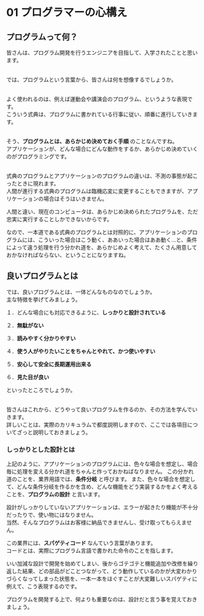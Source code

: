 # 01 プログラマーの心構え

## プログラムって何？
皆さんは、プログラム開発を行うエンジニアを目指して、入学されたことと思います。</br></br>

では、プログラムという言葉から、皆さんは何を想像するでしょうか。</br></br>

よく使われるのは、例えば運動会や講演会のプログラム、というような表現です。</br>
こういう式典は、プログラムに書かれている行事に従い、順番に進行していきます。</br></br>

そう、**プログラムとは、あらかじめ決めておく手順** のことなんですね。</br>
アプリケーションが、どんな場合にどんな動作をするか、あらかじめ決めていくのがプログラミングです。</br></br>

式典のプログラムとアプリケーションのプログラムの違いは、不測の事態が起こったときに現れます。</br>
人間が進行する式典のプログラムは臨機応変に変更することもできますが、アプリケーションの場合はそうはいきません。</br>

人間と違い、現在のコンピュータは、あらかじめ決められたプログラムを、ただ忠実に実行することしかできないからです。</br>

なので、一本道である式典のプログラムとは対照的に、アプリケーションのプログラムには、こういった場合はこう動く、ああいった場合はああ動く…と、条件によって違う処理を行う分かれ道を、あらかじめよく考えて、たくさん用意しておかなければならない、ということになりますね。</br>


## 良いプログラムとは

では、良いプログラムとは、一体どんなものなのでしょうか。</br>
主な特徴を挙げてみましょう。</br>

１．どんな場合にも対応できるように、**しっかりと設計されている**

２．**無駄がない**

３．**読みやすく分かりやすい**

４．**使う人がやりたいことをちゃんとやれて、かつ使いやすい**

５．**安心して安全に長期運用出来る**

６．**見た目が良い**

といったところでしょうか。</br></br>

皆さんはこれから、どうやって良いプログラムを作るのか、その方法を学んでいきます。</br>
詳しいことは、実際のカリキュラムで都度説明しますので、ここでは各項目についてざっと説明しておきましょう。</br>

### しっかりとした設計とは
上記のように、アプリケーションのプログラムには、色々な場合を想定し、場合毎に処理を変える分かれ道をちゃんと作っておかねばなりません。
この分かれ道のことを、業界用語では、**条件分岐** と呼びます。
また、色々な場合を想定して、どんな条件分岐を作るかを含め、どんな機能をどう実装するかをよく考えることを、**プログラムの設計** と言います。

設計がしっかりしていないアプリケーションは、エラーが起きたり機能が不十分だったりで、使い物にはなりません。</br>
当然、そんなプログラムはお客様に納品できませんし、受け取ってもらえません。</br>

この業界には、**スパゲティコード** なんていう言葉があります。</br>
コードとは、実際にプログラム言語で書かれた命令のことを指します。

いい加減な設計で開発を始めてしまい、後からゴテゴテと機能追加や改修を繰り返した結果、どの部品がどことつながって、どう動作しているのかが大変わかりづらくなってしまった状態を、一本一本をほぐすことが大変難しいスパゲティに例えて、こう表現するのです。

プログラムを開発する上で、何よりも重要なのは、設計だと言う事を覚えておきましょう。</br>
